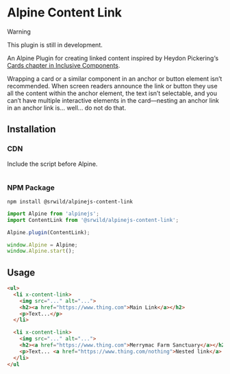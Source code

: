 # Alpine Content Link

> [!WARNING]
This plugin is still in development.

An Alpine Plugin for creating linked content inspired by Heydon Pickering‘s [Cards chapter in Inclusive Components](https://inclusive-components.design/cards/).

Wrapping a card or a similar component in an anchor or button element isn’t recommended. When screen readers announce the link or button they use all the content within the anchor element, the text isn’t selectable, and you can’t have multiple interactive elements in the card—nesting an anchor link in an anchor link is… well… do not do that.

## Installation

### CDN

Include the script before Alpine.

```html
```

### NPM Package

```shell
npm install @srwild/alpinejs-content-link
```

```js
import Alpine from 'alpinejs';
import ContentLink from '@srwild/alpinejs-content-link';

Alpine.plugin(ContentLink);

window.Alpine = Alpine;
window.Alpine.start();
```

## Usage

```html
<ul>
  <li x-content-link>
    <img src="..." alt="...">
    <h2><a href="https://www.thing.com">Main Link</a></h2>
    <p>Text...</p>
  </li>

  <li x-content-link>
    <img src="..." alt="...">
    <h2><a href="https://www.thing.com">Merrymac Farm Sanctuary</a></h2>
    <p>Text... <a href="https://www.thing.com/nothing">Nested link</a> ...</p>
  </li>
</ul
```
